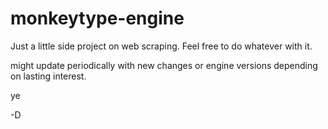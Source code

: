 # monkeytype-engine

Just a little side project on web scraping. Feel free to do whatever with it.

might update periodically with new changes or engine versions depending on lasting interest. 

ye

-D

